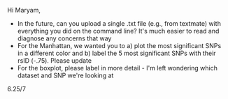 Hi Maryam, 

- In the future, can you upload a single .txt file (e.g., from textmate) with everything you did on the command line? It's much easier to read and diagnose any concerns that way 
- For the Manhattan, we wanted you to a) plot the most significant SNPs in a different color and b) label the 5 most significant SNPs with their rsID (-.75). Please update
- For the boxplot, please label in more detail - I'm left wondering which dataset and SNP we're looking at 

6.25/7
